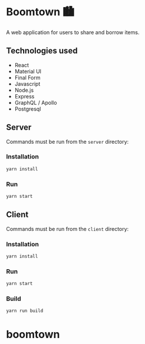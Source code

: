 # Boomtown 🏙
A web application for users to share and borrow items.
## Technologies used
* React
* Material UI
* Final Form
* Javascript
* Node.js
* Express
* GraphQL / Apollo
* Postgresql

## Server

Commands must be run from the `server` directory:

### Installation

```bash
yarn install
```

### Run

```bash
yarn start
```

## Client

Commands must be run from the `client` directory:

### Installation

```bash
yarn install
```

### Run

```bash
yarn start
```

### Build

```bash
yarn run build
```
# boomtown
